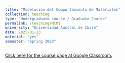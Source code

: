 ```yaml
---
title: "Modelación del Comportamiento de Materiales"
collection: teaching
type: "Undergraduate course / Graduate Course"
permalink: /teaching/MCMI
university: "Universidad Austral de Chile"
date: 2025-01-13
material: "yes"
semester: "Spring 2020"
---
```



<a href="https://classroom.google.com/c/NTg5MTAxMTE5OTAy?hl=es_419&cjc=ybiokan" class="uline">Click here for the course page at Google Classroom. </a>

<!---Google Classroom
-->
